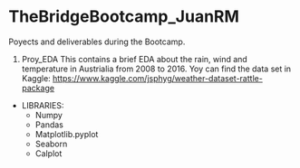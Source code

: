 # TheBridgeBootcamp_JuanRM

Poyects and deliverables during the Bootcamp.

1. Proy_EDA
This contains a brief EDA about the rain, wind and temperature in Austrialia from 2008 to 2016.
Yoy can find the data set in Kaggle: https://www.kaggle.com/jsphyg/weather-dataset-rattle-package
* LIBRARIES:
	- Numpy
	- Pandas
	- Matplotlib.pyplot
	- Seaborn
	- Calplot
